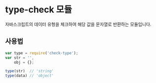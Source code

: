 # type-check 모듈

자바스크립트의 데이터 유형을 체크하여 해당 값을 문자열로 반환하는 모듈입니다.

## 사용법

```js
var type = require('check-type');
var str = '',
	obj = {};

type(str)  // 'string'
type(data) // 'object'
```